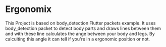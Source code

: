 # Ergonomix

This Project is based on body_detection Flutter packets example. It uses body_detection packet to detect body parts and draws lines between them and with these line calculates the ange between your body and legs. By calculting this angle it can tell if you're in a ergonomic position or not. 
